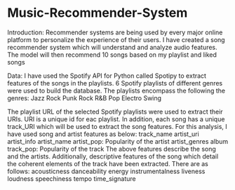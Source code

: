 # Music-Recommender-System

Introduction:
Recommender systems are being used by every major online platform to personalize the experience of their users. I have created a song recommender system which will understand and analyze audio features. The model will then recommend 10 songs based on my playlist and liked songs

Data:
I have used the Spotify API for Python called Spotipy to extract features of the songs in the playlists. 6 Spotify playlists of different genres were used to build the database. The playlists encompass the following the genres:
Jazz
Rock
Punk Rock
R&B
Pop
Electro Swing

The playlist URL of the selected Spotify playlists were used to extract their URIs. URI is a unique id for eac playlist. In addition, each song has a unique track_URI which will be used to extract the song features.
For this analysis, I have used song and artist features as below:
track_name
artist_uri
artist_info
artist_name
artist_pop: Popularity of the artist
artist_genres
album
track_pop: Popularity of the track
The above features describe the song and the artists. Additionally, descriptive features of the song which detail the coherent elements of the track have been extracted. There are as follows:
acousticness
danceability
energy
instrumentalness
liveness
loudness
speechiness
tempo
time_signature

